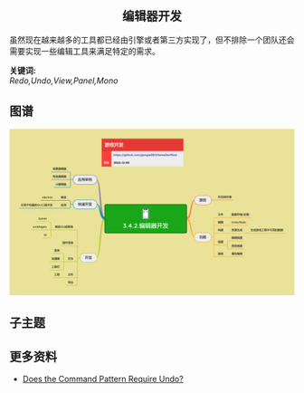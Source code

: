 <h2 align="center">编辑器开发</h2>
<p>
虽然现在越来越多的工具都已经由引擎或者第三方实现了，但不排除一个团队还会需要实现一些编辑工具来满足特定的需求。
</p>

**关键词:**<br/>
*Redo,Undo,View,Panel,Mono*

## 图谱
![图片加载中...](../exports/3.4.2.编辑器开发.png?raw=true)

## 子主题

## 更多资料
* [Does the Command Pattern Require Undo?](https://codinghelmet.com/articles/does-the-command-pattern-require-undo)